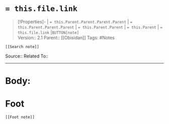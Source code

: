 # `= this.file.link`
>[!Properties]- | `= this.Parent.Parent.Parent.Parent` |  `= this.Parent.Parent.Parent` | `= this.Parent.Parent` | `= this.Parent` | `= this.file.link` |`BUTTON[note]`  
>Version:: 2.1
>Parent:: [[Obisidan]]
>Tags: #Notes
```meta-bind-embed
[[Search note]]
```
Source::
Related To::
***
# Body:









# Foot
```meta-bind-embed
[[Foot note]]
``` 